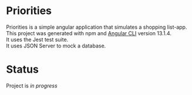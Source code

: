 # Priorities

Priorities is a simple angular application that simulates a shopping list-app.
<br/>
This project was generated with npm and [Angular CLI](https://github.com/angular/angular-cli) version 13.1.4.
<br/>
It uses the Jest test suite.
<br/>
It uses JSON Server to mock a database.

# Status
Project is *in progress*

